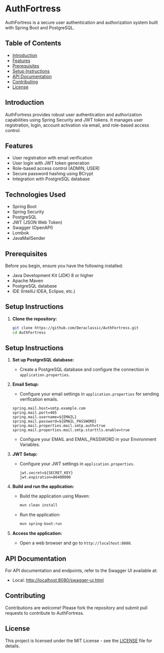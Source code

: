 # AuthFortress

AuthFortress is a secure user authentication and authorization system built with Spring Boot and PostgreSQL.

## Table of Contents

- [Introduction](#introduction)
- [Features](#features)
- [Prerequisites](#prerequisites)
- [Setup Instructions](#setup-instructions)
- [API Documentation](#api-documentation)
- [Contributing](#contributing)
- [License](#license)

## Introduction

AuthFortress provides robust user authentication and authorization capabilities using Spring Security and JWT tokens. It manages user registration, login, account activation via email, and role-based access control.

## Features

- User registration with email verification
- User login with JWT token generation
- Role-based access control (ADMIN, USER)
- Secure password hashing using BCrypt
- Integration with PostgreSQL database

## Technologies Used

- Spring Boot
- Spring Security
- PostgreSQL
- JWT (JSON Web Token)
- Swagger (OpenAPI)
- Lombok
- JavaMailSender

## Prerequisites

Before you begin, ensure you have the following installed:

- Java Development Kit (JDK) 8 or higher
- Apache Maven
- PostgreSQL database
- IDE (IntelliJ IDEA, Eclipse, etc.)

## Setup Instructions

1. **Clone the repository:**

   ```bash
   git clone https://github.com/Deraclassic/AuthFortress.git
   cd AuthFortress

## Setup Instructions

1. **Set up PostgreSQL database:**
    - Create a PostgreSQL database and configure the connection in `application.properties`.
2. **Email Setup:**
    - Configure your email settings in `application.properties` for sending verification emails.
   ```properties
   spring.mail.host=smtp.example.com
   spring.mail.port=465
   spring.mail.username=${EMAIL}
   spring.mail.password=${EMAIL_PASSWORD}
   spring.mail.properties.mail.smtp.auth=true
   spring.mail.properties.mail.smtp.starttls.enable=true
     ```
   
    - Configure your EMAIL and EMAIL_PASSWORD in your Environment Variables.
3. **JWT Setup:**
   - Configure your JWT settings in `application.properties`.

     ```properties
     jwt.secret=${SECRET_KEY}
     jwt.expiration=86400000
     ```
     
4. **Build and run the application:**

    - Build the application using Maven:

      ```bash
      mvn clean install
      ```

    - Run the application:

      ```bash
      mvn spring-boot:run
      ```

5. **Access the application:**
   - Open a web browser and go to `http://localhost:8080`.

## API Documentation

For API documentation and endpoints, refer to the Swagger UI available at:

- Local: [http://localhost:8080/swagger-ui.html](http://localhost:8080/swagger-ui.html)

## Contributing

Contributions are welcome! Please fork the repository and submit pull requests to contribute to AuthFortress.

## License

This project is licensed under the MIT License - see the [LICENSE](LICENSE) file for details.